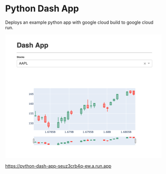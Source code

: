 # Python Dash App

Deploys an example python app with google cloud build to google cloud run.

![screenshot](./screenshot.png)

https://python-dash-app-seuz3crb4q-ew.a.run.app
